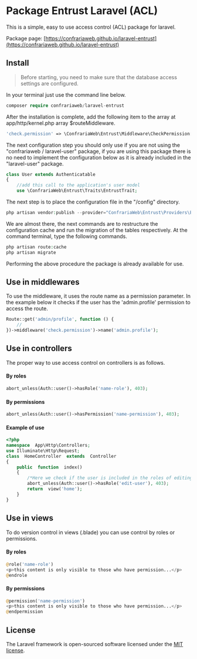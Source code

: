 # Package Entrust Laravel (ACL)
This is a simple, easy to use access control (ACL) package for laravel.

Package page: 
[https://confrariaweb.github.io/laravel-entrust](https://confrariaweb.github.io/laravel-entrust)
## Install
> Before starting, you need to make sure that the database access settings are configured.


In your terminal just use the command line below.
```php
composer require confrariaweb/laravel-entrust
```
After the installation is complete, add the following item to the array at app/http/kernel.php array $routeMiddleware.
```php
'check.permission' => \ConfrariaWeb\Entrust\Middleware\CheckPermission::class,
```
The next configuration step you should only use if you are not using the "confrariaweb / laravel-user" package, if you are using this package there is no need to implement the configuration below as it is already included in the "laravel-user" package.
```php
class User extends Authenticatable
{
	//add this call to the application's user model
	use \ConfrariaWeb\Entrust\Traits\EntrustTrait;
```
The next step is to place the configuration file in the "/config" directory.
```php
php artisan vendor:publish --provider="ConfrariaWeb\Entrust\Providers\EntrustServiceProvider"
```
We are almost there, the next commands are to restructure the configuration cache and run the migration of the tables respectively.
At the command terminal, type the following commands.
```php
php artisan route:cache
php artisan migrate
```
Performing the above procedure the package is already available for use.
## Use in middlewares
To use the middleware, it uses the route name as a permission parameter.
In the example below it checks if the user has the 'admin.profile' permission to access the route.
```php
Route::get('admin/profile', function () {
    //
})->middleware('check.permission')->name('admin.profile');
```
## Use in controllers
The proper way to use access control on controllers is as follows.
#### By roles
```php
abort_unless(Auth::user()->hasRole('name-role'), 403);
```
#### By permissions
```php
abort_unless(Auth::user()->hasPermission('name-permission'), 403);
```
#### Example of use
```php
<?php
namespace  App\Http\Controllers;
use Illuminate\Http\Request;
class  HomeController  extends  Controller
{
	public  function  index()
	{
		/*Here we check if the user is included in the roles of editing users*/
		abort_unless(Auth::user()->hasRole('edit-user'), 403);
		return  view('home');
	}
}
```
## Use in views
To do version control in views (.blade) you can use control by roles or permissions.
#### By roles
```php
@role('name-role')
<p>this content is only visible to those who have permission...</p>
@endrole
```
#### By permissions
```php
@permission('name-permission')
<p>this content is only visible to those who have permission...</p>
@endpermission
```
## License
The Laravel framework is open-sourced software licensed under the [MIT license](https://opensource.org/licenses/MIT).